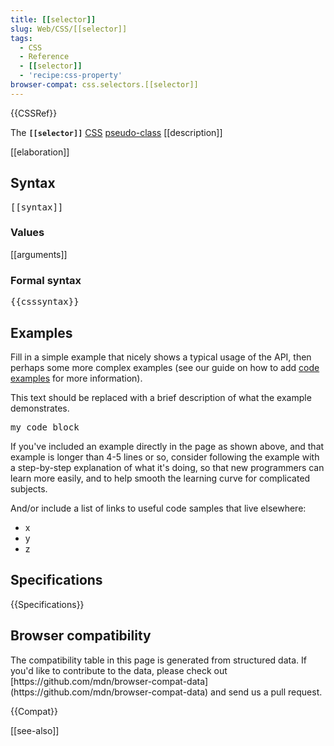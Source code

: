 ```yaml
---
title: [[selector]]
slug: Web/CSS/[[selector]]
tags:
  - CSS
  - Reference
  - [[selector]]
  - 'recipe:css-property'
browser-compat: css.selectors.[[selector]]
---
```

<div>{{CSSRef}}</div>

The **`[[selector]]`** [CSS](/docs/Web/CSS) [pseudo-class](/docs/Web/CSS/Pseudo-classes) [[description]]

[[elaboration]]

## Syntax

<pre class="syntaxbox">[[syntax]]</pre>

### Values

[[arguments]]

### Formal syntax

<pre class="syntaxbox">{{csssyntax}}</pre>

## Examples

Fill in a simple example that nicely shows a typical usage of the API, then perhaps some more complex examples (see our guide on how to add [code examples](/en-US/docs/MDN/Contribute/Structures/Code_examples) for more information).

This text should be replaced with a brief description of what the example demonstrates.

<pre class="brush: js">my code block</pre>

If you've included an example directly in the page as shown above, and that example is longer than 4-5 lines or so, consider following the example with a step-by-step explanation of what it's doing, so that new programmers can learn more easily, and to help smooth the learning curve for complicated subjects.

And/or include a list of links to useful code samples that live elsewhere:

*   x
*   y
*   z

## Specifications

{{Specifications}}

## Browser compatibility

<div class="hidden">The compatibility table in this page is generated from structured data. If you'd like to contribute to the data, please check out [https://github.com/mdn/browser-compat-data](https://github.com/mdn/browser-compat-data) and send us a pull request.</div>

{{Compat}}

[[see-also]]